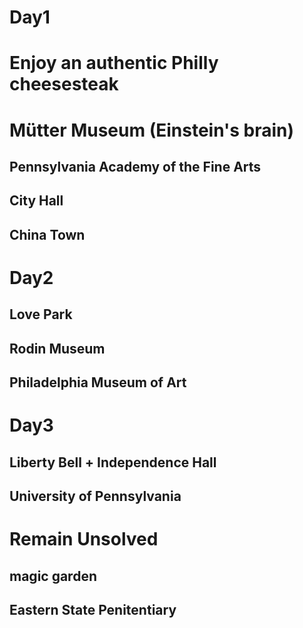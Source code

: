 # Day1

# Enjoy an authentic Philly cheesesteak
# Mütter Museum (Einstein's brain)

## Pennsylvania Academy of the Fine Arts

## City Hall
## China Town


# Day2

## Love Park
## Rodin Museum
## Philadelphia Museum of Art


# Day3

## Liberty Bell + Independence Hall

## University of Pennsylvania


# Remain Unsolved
## magic garden

## Eastern State Penitentiary